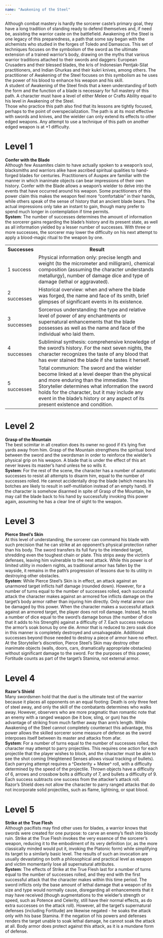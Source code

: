 ```yaml
---
name: "Awakening of the Steel"
---
```


Although combat mastery is hardly the sorcerer caste’s primary goal, they have a long tradition of standing ready to defend themselves and, if need be, assisting the warrior caste on the battlefield. Awakening of the Steel is one legacy of this preparedness, a path that some say began with the alchemists who studied in the forges of Toledo and Damascus. This set of techniques focuses on the symbolism of the sword as the ultimate extension of a trained warrior’s body, drawing on the myths that various warrior traditions attached to their swords and daggers: European Crusaders and their blessed blades, the kris of Indonesian Pentjak-Silat practitioners, and Indian Ghurkas and their kukri knives, among others. The practitioner of Awakening of the Steel focuses on this symbolism as he uses the power of his blood to enhance his weapon and his skill.<br>A student of Awakening of the Steel finds that a keen understanding of both the form and the function of a blade is necessary for full mastery of this path. A character must have a level of either Melee or Crafts Ability equal to his level in Awakening of the Steel.<br>Those who practice this path also find that its lessons are tightly focused, perhaps to the point of overspecialization. The path is at its most effective with swords and knives, and the wielder can only extend its effects to other edged weapons. Any attempt to use a technique of this path on another edged weapon is at +1 difficulty.

#  Level 1
<b>Confer with the Blade</b><br>Although few Assamites claim to have actually spoken to a weapon’s soul, blacksmiths and warriors alike have ascribed spiritual qualities to hand-forged blades for centuries. Practitioners of Auspex are familiar with the manner in which inanimate objects can bear impressions of their own history. Confer with the Blade allows a weapon’s wielder to delve into the events that have occurred around his weapon. Some practitioners of this power claim this makes the weapon feel more “comfortable” in their hands, while others speak of the sense of history that an ancient blade bears. The actual impressions only take an instant to gain, though many prefer to spend much longer in contemplation if time permits.<br><b>System</b>: The number of successes determines the amount of information the sorcerer gains regarding the blade’s history and its present state, as well as all information yielded by a lesser number of successes. With three or more successes, the sorcerer may lower the difficulty on his next attempt to apply a blood-magic ritual to the weapon by one.<br><table><tr><th>Successes</th><th>Result</th></tr><tr><td>1 success</td><td>Physical information only: precise length and weight (to the micrometer and milligram), chemical composition (assuming the character understands metallurgy), number of damage dice and type of damage (lethal or aggravated).</td></tr><tr><td>2 successes</td><td>Historical overview: when and where the blade was forged, the name and face of its smith, brief glimpses of significant events in its existence.</td></tr><tr><td>3 successes</td><td>Sorcerous understanding: the type and relative level of power of any enchantments or supernatural enhancements that the blade possesses as well as the name and face of the individual who laid them.</td></tr><tr><td>4 successes</td><td>Subliminal synthesis: comprehensive knowledge of the sword’s history. For the next seven nights, the character recognizes the taste of any blood that has ever stained the blade if she tastes it herself.</td></tr><tr><td>5 successes</td><td>Total communion: The sword and the wielder become linked at a level deeper than the physical and more enduring than the immediate. The Storyteller determines what information the sword holds for the character, but it may include any event in the blade’s history or any aspect of its present existence and condition.</td></tr><table>

# Level 2
<b>Grasp of the Mountain</b><br>The best scimitar in all creation does its owner no good if it’s lying five yards away from him. Grasp of the Mountain strengthens the spiritual bond between the sword and the swordsman in order to reinforce the wielder’s physical grip on his weapon. A blade that is under the effect of this art never leaves its master’s hand unless he so wills it.<br><b>System</b>: For the rest of the scene, the character has a number of automatic successes to resist all attempts to disarm him, equal to the number of successes rolled. He cannot accidentally drop the blade (which means his botches are likely to result in self-mutilation instead of an empty hand). If the character is somehow disarmed in spite of Grasp of the Mountain, he may call the blade back to his hand by successfully invoking this power again, assuming he has a clear line of sight to the weapon.

# Level 3
<b>Pierce Steel’s Skin</b><br>At this level of understanding, the sorcerer can command his blade with such precision that he can strike at an opponent’s physical protection rather than his body. The sword transfers its full fury to the intended target, shredding even the toughest chain or plate. This strips away the victim’s defenses, leaving him vulnerable to the next attack. While this power is of limited utility in modern nights, as traditional armor has fallen by the wayside, it remains in the path’s progression of lessons due to its utility in destroying other obstacles.<br><b>System</b>: While Pierce Steel’s Skin is in effect, an attack against an unarmored target inflicts half damage (rounded down). However, for a number of turns equal to the number of successes rolled, each successful attack the character makes against an armored foe inflicts damage on the target’s body armor rather than injuring him directly. Only metal armor can be damaged by this power. When the character makes a successful attack against an armored target, the player does not roll damage. Instead, he rolls a number of dice equal to the sword’s damage bonus (the number of dice that it adds to his Strength) against a difficulty of 7. Each success reduces the armor’s soak bonus by one die. Armor that is reduced to zero soak dice in this manner is completely destroyed and unsalvageable. Additional successes beyond those needed to destroy a piece of armor have no effect.<br>At the Storyteller’s discretion, Pierce Steel’s Skin may destroy other inanimate objects (walls, doors, cars, dramatically appropriate obstacles) without significant damage to the sword. For the purposes of this power, Fortitude counts as part of the target’s Stamina, not external armor.

# Level 4
<b>Razor’s Shield</b><br>Many swordsmen hold that the duel is the ultimate test of the warrior because it places all opponents on an equal footing: Death is only three feet of steel away, and only the skill of the combatants determines who walks away. However, observers who are more pragmatic than romantic note that an enemy with a ranged weapon (be it bow, sling, or gun) has the advantage of striking from much farther away than arm’s length. While Awakening of the Steel cannot completely counteract this advantage, this power allows the skilled sorcerer some measure of defense as the sword interposes itself between its master and attacks from afar.<br><b>System</b>: For a number of turns equal to the number of successes rolled, the character may attempt to parry projectiles. This requires one action for each projectile that the player wishes to block, and the character must be able to see the shot coming (Heightened Senses allows visual tracking of bullets). Each parrying attempt requires a ^Dexterity + Melee^ roll, with a difficulty determined by the speed of the projectile. Thrown objects have a difficulty of 6, arrows and crossbow bolts a difficulty of 7, and bullets a difficulty of 9. Each success subtracts one success from the attacker’s attack roll.<br>Razor’s Shield does not allow the character to parry ranged attacks that do not incorporate solid projectiles, such as flame, lightning, or spat blood.

# Level 5
<b>Strike at the True Flesh</b><br>Although pacifists may find other uses for blades, a warrior knows that swords were created for one purpose: to carve an enemy’s flesh into bloody ruin. Strike at the True Flesh invokes the very essence of the sorcerer’s weapon, reducing it to the embodiment of its very definition (or, as the more classically minded would put it, invoking the Platonic form) while simplifying its target to a similarly basic level. The results of such an invocation are usually devastating on both a philosophical and practical level as weapon and victim momentarily lose all supernatural attributes.<br><b>System</b>: The effects of Strike at the True Flesh last for a number of turns equal to the number of successes rolled, and they end with the first successful attack that the character makes within this time period. The sword inflicts only the base amount of lethal damage that a weapon of its size and type would normally cause, disregarding all enhancements that it may have received (though augmentations to the wielder’s strength or speed, such as Potence and Celerity, still have their normal effects, as do extra successes on the attack roll). However, all the target’s supernatural defenses (including Fortitude) are likewise negated - he soaks the attack only with his base Stamina. If the negation of his powers and defenses renders the target unable to soak lethal damage, he cannot soak the attack at all. Body armor does protect against this attack, as it is a mundane form of defense.
